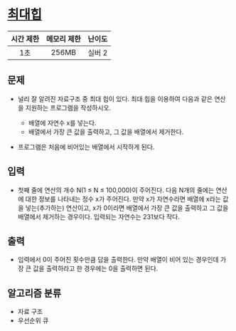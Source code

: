 # [최대힙](https://www.acmicpc.net/problem/11279)

|시간 제한|메모리 제한|난이도|
|:-------:|:---------:|:---:|
|1초|256MB|실버 2|

## 문제
- 널리 잘 알려진 자료구조 중 최대 힙이 있다. 최대 힙을 이용하여 다음과 같은 연산을 지원하는 프로그램을 작성하시오.

    - 배열에 자연수 x를 넣는다.
    - 배열에서 가장 큰 값을 출력하고, 그 값을 배열에서 제거한다.

- 프로그램은 처음에 비어있는 배열에서 시작하게 된다.

## 입력
- 첫째 줄에 연산의 개수 N(1 ≤ N ≤ 100,000)이 주어진다. 다음 N개의 줄에는 연산에 대한 정보를 나타내는 정수 x가 주어진다. 만약 x가 자연수라면 배열에 x라는 값을 넣는(추가하는) 연산이고, x가 0이라면 배열에서 가장 큰 값을 출력하고 그 값을 배열에서 제거하는 경우이다. 입력되는 자연수는 231보다 작다.

## 출력
- 입력에서 0이 주어진 횟수만큼 답을 출력한다. 만약 배열이 비어 있는 경우인데 가장 큰 값을 출력하라고 한 경우에는 0을 출력하면 된다.

## 알고리즘 분류
- 자료 구조
- 우선순위 큐